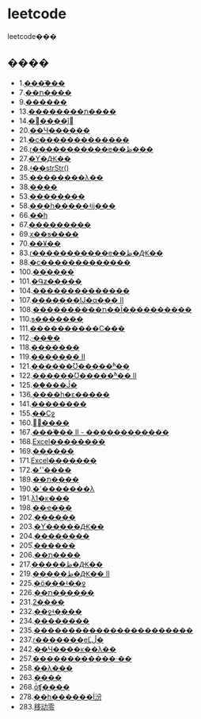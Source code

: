 # leetcode
leetcode���

## ����
* 1.[����֮��](https://github.com/tofuchen94/leetcode/blob/master/src/main/java/com/leetcode/problem1/Solution.java)
* 7.[��ת����](https://github.com/tofuchen94/leetcode/blob/master/src/main/java/com/leetcode/problem7/Solution.java)
* 9.[������](https://github.com/tofuchen94/leetcode/blob/master/src/main/java/com/leetcode/problem9/Solution.java)
* 13.[��������ת����](https://github.com/tofuchen94/leetcode/blob/master/src/main/java/com/leetcode/problem13/Solution.java)
* 14.[�����ǰ׺](https://github.com/tofuchen94/leetcode/blob/master/src/main/java/com/leetcode/problem14/Solution.java)
* 20.[��Ч������](https://github.com/tofuchen94/leetcode/blob/master/src/main/java/com/leetcode/problem20/Solution.java)
* 21.[�ϲ�������������](https://github.com/tofuchen94/leetcode/blob/master/src/main/java/com/leetcode/problem21/Solution.java)
* 26.[ɾ�����������е��ظ���](https://github.com/tofuchen94/leetcode/blob/master/src/main/java/com/leetcode/problem26/Solution.java)
* 27.[�Ƴ�Ԫ��](https://github.com/tofuchen94/leetcode/blob/master/src/main/java/com/leetcode/problem27/Solution.java)
* 28.[ʵ��strStr()](https://github.com/tofuchen94/leetcode/blob/master/src/main/java/com/leetcode/problem28/Solution.java)
* 35.[��������λ��](https://github.com/tofuchen94/leetcode/blob/master/src/main/java/com/leetcode/problem35/Solution.java)
* 38.[����](https://github.com/tofuchen94/leetcode/blob/master/src/main/java/com/leetcode/problem38/Solution.java)
* 53.[��������](https://github.com/tofuchen94/leetcode/blob/master/src/main/java/com/leetcode/problem53/Solution.java)
* 58.[���һ�����ʵĳ���](https://github.com/tofuchen94/leetcode/blob/master/src/main/java/com/leetcode/problem58/Solution.java)
* 66.[��һ](https://github.com/tofuchen94/leetcode/blob/master/src/main/java/com/leetcode/problem66/Solution.java)
* 67.[���������](https://github.com/tofuchen94/leetcode/blob/master/src/main/java/com/leetcode/problem67/Solution.java)
* 69.[x��ƽ����](https://github.com/tofuchen94/leetcode/blob/master/src/main/java/com/leetcode/problem69/Solution.java)
* 70.[��¥��](https://github.com/tofuchen94/leetcode/blob/master/src/main/java/com/leetcode/problem70/Solution.java)
* 83.[ɾ�����������е��ظ�Ԫ��](https://github.com/tofuchen94/leetcode/blob/master/src/main/java/com/leetcode/problem83/Solution.java)
* 88.[�ϲ�������������](https://github.com/tofuchen94/leetcode/blob/master/src/main/java/com/leetcode/problem88/Solution.java)
* 100.[��ͬ����](https://github.com/tofuchen94/leetcode/blob/master/src/main/java/com/leetcode/problem100/Solution.java)
* 101.[�Գƶ�����](https://github.com/tofuchen94/leetcode/blob/master/src/main/java/com/leetcode/problem101/Solution.java)
* 104.[��������������](https://github.com/tofuchen94/leetcode/blob/master/src/main/java/com/leetcode/problem104/Solution.java)
* 107.[�������Ĳ�α��� II](https://github.com/tofuchen94/leetcode/blob/master/src/main/java/com/leetcode/problem107/Solution.java)
* 108.[����������ת��Ϊ����������](https://github.com/tofuchen94/leetcode/blob/master/src/main/java/com/leetcode/problem108/Solution.java)
* 110.[ƽ�������](https://github.com/tofuchen94/leetcode/blob/master/src/main/java/com/leetcode/problem110/Solution.java)
* 111.[����������С���](https://github.com/tofuchen94/leetcode/blob/master/src/main/java/com/leetcode/problem111/Solution.java)
* 112.[·���ܺ�](https://github.com/tofuchen94/leetcode/blob/master/src/main/java/com/leetcode/problem112/Solution.java)
* 118.[�������](https://github.com/tofuchen94/leetcode/blob/master/src/main/java/com/leetcode/problem118/Solution.java)
* 119.[������� II](https://github.com/tofuchen94/leetcode/blob/master/src/main/java/com/leetcode/problem119/Solution.java)
* 121.[������Ʊ�����ʱ��](https://github.com/tofuchen94/leetcode/blob/master/src/main/java/com/leetcode/problem121/Solution.java)
* 122.[������Ʊ�����ʱ�� II](https://github.com/tofuchen94/leetcode/blob/master/src/main/java/com/leetcode/problem122/Solution.java)
* 125.[��֤���Ĵ�](https://github.com/tofuchen94/leetcode/blob/master/src/main/java/com/leetcode/problem125/Solution.java)
* 136.[ֻ����һ�ε�����](https://github.com/tofuchen94/leetcode/blob/master/src/main/java/com/leetcode/problem136/Solution.java)
* 141.[��������](https://github.com/tofuchen94/leetcode/blob/master/src/main/java/com/leetcode/problem141/Solution.java)
* 155.[��Сջ](https://github.com/tofuchen94/leetcode/blob/master/src/main/java/com/leetcode/problem155/Solution.java)
* 160.[�ཻ����](https://github.com/tofuchen94/leetcode/blob/master/src/main/java/com/leetcode/problem160/Solution.java)
* 167.[����֮�� II - ������������](https://github.com/tofuchen94/leetcode/blob/master/src/main/java/com/leetcode/problem167/Solution.java)
* 168.[Excel��������](https://github.com/tofuchen94/leetcode/blob/master/src/main/java/com/leetcode/problem168/Solution.java)
* 169.[������](https://github.com/tofuchen94/leetcode/blob/master/src/main/java/com/leetcode/problem169/Solution.java)
* 171.[Excel�������](https://github.com/tofuchen94/leetcode/blob/master/src/main/java/com/leetcode/problem171/Solution.java)
* 172.[�׳˺����](https://github.com/tofuchen94/leetcode/blob/master/src/main/java/com/leetcode/problem171/Solution.java)
* 189.[��ת����](https://github.com/tofuchen94/leetcode/blob/master/src/main/java/com/leetcode/problem189/Solution.java)
* 190.[�ߵ�������λ](https://github.com/tofuchen94/leetcode/blob/master/src/main/java/com/leetcode/problem190/Solution.java)
* 191.[λ1�ĸ���](https://github.com/tofuchen94/leetcode/blob/master/src/main/java/com/leetcode/problem191/Solution.java)
* 198.[��ҽ���](https://github.com/tofuchen94/leetcode/blob/master/src/main/java/com/leetcode/problem198/Solution.java)
* 202.[������](https://github.com/tofuchen94/leetcode/blob/master/src/main/java/com/leetcode/problem202/Solution.java)
* 203.[�Ƴ�����Ԫ��](https://github.com/tofuchen94/leetcode/blob/master/src/main/java/com/leetcode/problem203/Solution.java)
* 204.[��������](https://github.com/tofuchen94/leetcode/blob/master/src/main/java/com/leetcode/problem204/Solution.java)
* 205.[ͬ���ַ���](https://github.com/tofuchen94/leetcode/blob/master/src/main/java/com/leetcode/problem205/Solution.java)
* 206.[��ת����](https://github.com/tofuchen94/leetcode/blob/master/src/main/java/com/leetcode/problem206/Solution.java)
* 217.[�����ظ�Ԫ��](https://github.com/tofuchen94/leetcode/blob/master/src/main/java/com/leetcode/problem217/Solution.java)
* 219.[�����ظ�Ԫ�� II](https://github.com/tofuchen94/leetcode/blob/master/src/main/java/com/leetcode/problem219/Solution.java)
* 225.[�ö���ʵ��ջ](https://github.com/tofuchen94/leetcode/blob/master/src/main/java/com/leetcode/problem225/MyStack.java)
* 226.[��ת������](https://github.com/tofuchen94/leetcode/blob/master/src/main/java/com/leetcode/problem226/Solution.java)
* 231.[2����](https://github.com/tofuchen94/leetcode/blob/master/src/main/java/com/leetcode/problem231/Solution.java)
* 232.[��ջʵ�ֶ���](https://github.com/tofuchen94/leetcode/blob/master/src/main/java/com/leetcode/problem232/MyQueue.java)
* 234.[��������](https://github.com/tofuchen94/leetcode/blob/master/src/main/java/com/leetcode/problem234/Solution.java)
* 235.[�����������������������](https://github.com/tofuchen94/leetcode/blob/master/src/main/java/com/leetcode/problem235/Solution.java)
* 237.[ɾ�������еĽڵ�](https://github.com/tofuchen94/leetcode/blob/master/src/main/java/com/leetcode/problem237/Solution.java)
* 242.[��Ч����ĸ��λ��](https://github.com/tofuchen94/leetcode/blob/master/src/main/java/com/leetcode/problem242/Solution.java)
* 257.[������������·��](https://github.com/tofuchen94/leetcode/blob/master/src/main/java/com/leetcode/problem257/Solution.java)
* 258.[��λ���](https://github.com/tofuchen94/leetcode/blob/master/src/main/java/com/leetcode/problem258/Solution.java)
* 263.[����](https://github.com/tofuchen94/leetcode/blob/master/src/main/java/com/leetcode/problem263/Solution.java)
* 268.[ȱʧ����](https://github.com/tofuchen94/leetcode/blob/master/src/main/java/com/leetcode/problem268/Solution.java)
* 278.[��һ������İ汾](https://github.com/tofuchen94/leetcode/blob/master/src/main/java/com/leetcode/problem278/Solution.java)
* 283.[移动零](https://github.com/tofuchen94/leetcode/blob/master/src/main/java/com/leetcode/problem283/Solution.java)
